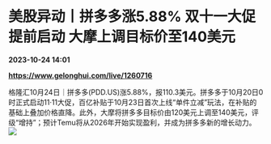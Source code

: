 # 美股异动丨拼多多涨5.88% 双十一大促提前启动 大摩上调目标价至140美元

**2023-10-24 14:01**

**https://www.gelonghui.com/live/1260716**

格隆汇10月24日｜拼多多(PDD.US)涨5.88%，报110.3美元。拼多多于10月20日0时正式启动11·11大促，百亿补贴于10月23日首次上线“单件立减”玩法，在补贴的基础上叠加价格直降。此外，大摩将拼多多目标价由120美元上调至140美元，评级“增持”；预计Temu将从2026年开始实现盈利，并成为拼多多新的增长动力。  
![](https://img5.gelonghui.com/live/8e23c-b7da35d5-81c2-478e-8940-f9c9d494dd00.jpg)